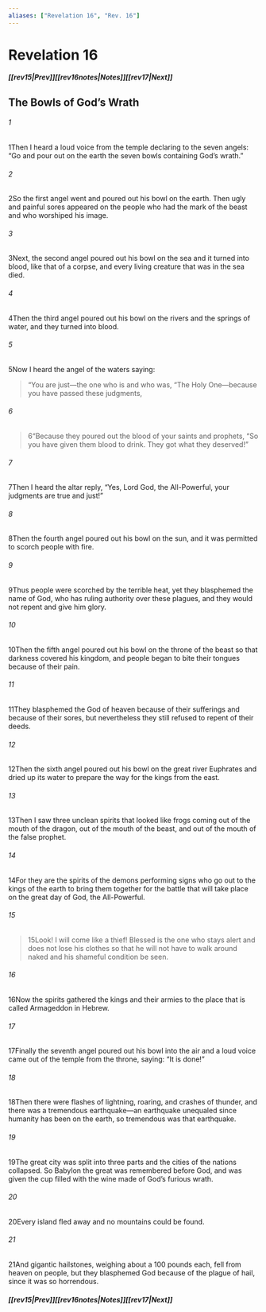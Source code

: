 ```yaml
---
aliases: ["Revelation 16", "Rev. 16"]
---
```

# Revelation 16
##### <span class=arrow-left></span>[[rev15|Prev]]<span class=navigation-separator></span>[[rev16notes|Notes]]<span class=navigation-separator></span>[[rev17|Next]]<span class=arrow-right></span>
## The Bowls of God’s Wrath
###### 1
<span class=verse-first>1</span>Then I heard a loud voice from the temple declaring to the seven angels: “Go and pour out on the earth the seven bowls containing God’s wrath.”
<div class=paragraph-break></div>

###### 2
<span class=verse-first>2</span>So the first angel went and poured out his bowl on the earth. Then ugly and painful sores appeared on the people who had the mark of the beast and who worshiped his image.
<div class=paragraph-break></div>

###### 3
<span class=verse-first>3</span>Next, the second angel poured out his bowl on the sea and it turned into blood, like that of a corpse, and every living creature that was in the sea died.
<div class=paragraph-break></div>

###### 4
<span class=verse-first>4</span>Then the third angel poured out his bowl on the rivers and the springs of water, and they turned into blood.
###### 5
<span class=verse-body>5</span>Now I heard the angel of the waters saying:
<div class=paragraph-break></div>

><span class=poetry-quote-double>“</span>You are just—the one who is and who was,
><span class=poetry-quote-double>“</span>The Holy One—because you have passed these judgments,
###### 6
><span class=verse-body-poetry>6</span><span class=poetry-quote-double>“</span>Because they poured out the blood of your saints and prophets,
><span class=poetry-quote-double>“</span>So you have given them blood to drink. They got what they deserved!”
<div class=paragraph-break></div>

###### 7
<span class=verse-body>7</span>Then I heard the altar reply, “Yes, Lord God, the All-Powerful, your judgments are true and just!”
<div class=paragraph-break></div>

###### 8
<span class=verse-first>8</span>Then the fourth angel poured out his bowl on the sun, and it was permitted to scorch people with fire.
###### 9
<span class=verse-body>9</span>Thus people were scorched by the terrible heat, yet they blasphemed the name of God, who has ruling authority over these plagues, and they would not repent and give him glory.
<div class=paragraph-break></div>

###### 10
<span class=verse-first>10</span>Then the fifth angel poured out his bowl on the throne of the beast so that darkness covered his kingdom, and people began to bite their tongues because of their pain.
###### 11
<span class=verse-body>11</span>They blasphemed the God of heaven because of their sufferings and because of their sores, but nevertheless they still refused to repent of their deeds.
<div class=paragraph-break></div>

###### 12
<span class=verse-first>12</span>Then the sixth angel poured out his bowl on the great river Euphrates and dried up its water to prepare the way for the kings from the east.
###### 13
<span class=verse-body>13</span>Then I saw three unclean spirits that looked like frogs coming out of the mouth of the dragon, out of the mouth of the beast, and out of the mouth of the false prophet.
###### 14
<span class=verse-body>14</span>For they are the spirits of the demons performing signs who go out to the kings of the earth to bring them together for the battle that will take place on the great day of God, the All-Powerful.
<div class=paragraph-break></div>

###### 15
><span class=verse-body-poetry>15</span>Look! I will come like a thief!
>Blessed is the one who stays alert and does not lose his clothes so that he will not have to walk around naked and his shameful condition be seen.
<div class=paragraph-break></div>

###### 16
<span class=verse-body>16</span>Now the spirits gathered the kings and their armies to the place that is called Armageddon in Hebrew.
<div class=paragraph-break></div>

###### 17
<span class=verse-first>17</span>Finally the seventh angel poured out his bowl into the air and a loud voice came out of the temple from the throne, saying: “It is done!”
###### 18
<span class=verse-body>18</span>Then there were flashes of lightning, roaring, and crashes of thunder, and there was a tremendous earthquake—an earthquake unequaled since humanity has been on the earth, so tremendous was that earthquake.
###### 19
<span class=verse-body>19</span>The great city was split into three parts and the cities of the nations collapsed. So Babylon the great was remembered before God, and was given the cup filled with the wine made of God’s furious wrath.
###### 20
<span class=verse-body>20</span>Every island fled away and no mountains could be found.
###### 21
<span class=verse-body>21</span>And gigantic hailstones, weighing about a 100 pounds each, fell from heaven on people, but they blasphemed God because of the plague of hail, since it was so horrendous.
##### <span class=arrow-left></span>[[rev15|Prev]]<span class=navigation-separator></span>[[rev16notes|Notes]]<span class=navigation-separator></span>[[rev17|Next]]<span class=arrow-right></span>